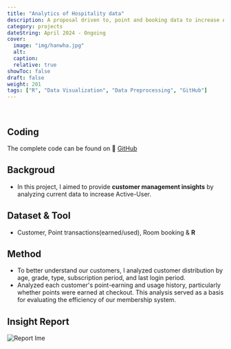 ```yaml
---
title: "Analytics of Hospitality data"
description: A proposal driven to, point and booking data to increase Active-User
category: projects
dateString: April 2024 - Ongoing
cover:
  image: "img/hanwha.jpg"
  alt:
  caption:
  relative: true
showToc: false
draft: false
weight: 201
tags: ["R", "Data Visualization", "Data Preprocessing", "GitHub"]
---
```



&nbsp;
  ## Coding
  The complete code can be found on 🔗 [GitHub](https://github.com/PikalounJM/Resort-data-analysis)

## Backgroud
- In this project, I aimed to provide **customer management insights** by analyzing current data to increase Active-User.

## Dataset & Tool
- Customer, Point transactions(earned/used), Room booking & **R**

## Method
- To better understand our customers, I analyzed customer distribution by age, grade, type, subscription period, and last login period.
- Analyzed each customer's point-earning and usage history, particularly whether points were earned at checkout. This analysis served as a basis for evaluating the efficiency of our membership system.

## Insight Report
![Report Ime](/img/report.PNG)